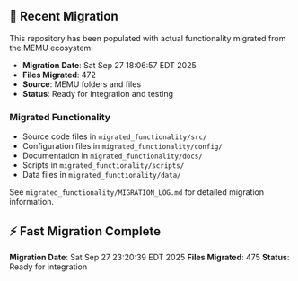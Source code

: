 
## 🔄 Recent Migration

This repository has been populated with actual functionality migrated from the MEMU ecosystem:

- **Migration Date**: Sat Sep 27 18:06:57 EDT 2025
- **Files Migrated**:      472
- **Source**: MEMU folders and files
- **Status**: Ready for integration and testing

### Migrated Functionality
- Source code files in `migrated_functionality/src/`
- Configuration files in `migrated_functionality/config/`
- Documentation in `migrated_functionality/docs/`
- Scripts in `migrated_functionality/scripts/`
- Data files in `migrated_functionality/data/`

See `migrated_functionality/MIGRATION_LOG.md` for detailed migration information.


## ⚡ Fast Migration Complete

**Migration Date**: Sat Sep 27 23:20:39 EDT 2025
**Files Migrated**:      475
**Status**: Ready for integration

